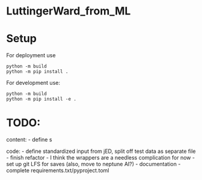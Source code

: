 # LuttingerWard_from_ML

# Setup

For deployment use
```
python -m build
python -m pip install .
```

For development use:
```
python -m build
python -m pip install -e .
```

# TODO:

content:
    - define s

code: 
    - define standardized input from jED, split off test data as separate file
    - finish refactor
        - I think the wrappers are a needless complication for now
    - set up git LFS for saves (also, move to neptune AI?)
    - documentation
    - complete requirements.txt/pyproject.toml